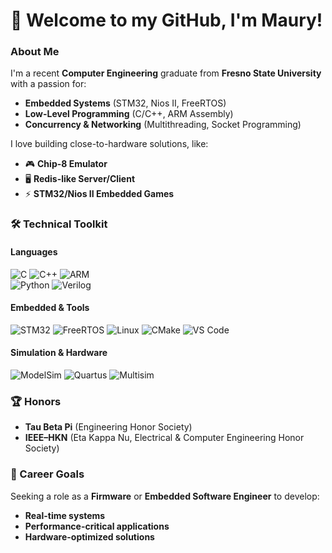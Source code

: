 # 👋 Welcome to my GitHub, I'm Maury!  

### **About Me**  
I'm a recent **Computer Engineering** graduate from **Fresno State University** with a passion for:  
- **Embedded Systems** (STM32, Nios II, FreeRTOS)  
- **Low-Level Programming** (C/C++, ARM Assembly)  
- **Concurrency & Networking** (Multithreading, Socket Programming)  

I love building close-to-hardware solutions, like:  
- 🎮 **Chip-8 Emulator**  
- 🖥️ **Redis-like Server/Client**  
- ⚡ **STM32/Nios II Embedded Games**  

### **🛠️ Technical Toolkit**  
#### **Languages**  
![C](https://img.shields.io/badge/C-A8B9CC?style=flat&logo=c&logoColor=white)
![C++](https://img.shields.io/badge/C++-00599C?style=flat&logo=c%2B%2B&logoColor=white)
![ARM](https://img.shields.io/badge/ARM_Assembly-0091BD?style=flat&logo=arm&logoColor=white)  
![Python](https://img.shields.io/badge/Python-3776AB?style=flat&logo=python&logoColor=white)
![Verilog](https://img.shields.io/badge/Verilog-000000?style=flat&logo=verilog&logoColor=white)

#### **Embedded & Tools**  
![STM32](https://img.shields.io/badge/STM32-03234B?style=flat&logo=stmicroelectronics&logoColor=white)
![FreeRTOS](https://img.shields.io/badge/FreeRTOS-000000?style=flat&logo=freertos&logoColor=white)
![Linux](https://img.shields.io/badge/Linux-FCC624?style=flat&logo=linux&logoColor=black)
![CMake](https://img.shields.io/badge/CMake-064F8C?style=flat&logo=cmake&logoColor=white)
![VS Code](https://img.shields.io/badge/VS_Code-007ACC?style=flat&logo=visual-studio-code&logoColor=white)  

#### **Simulation & Hardware**  
![ModelSim](https://img.shields.io/badge/ModelSim-FF0000?style=flat&logo=intel&logoColor=white)
![Quartus](https://img.shields.io/badge/Quartus-000000?style=flat&logo=intel&logoColor=white)
![Multisim](https://img.shields.io/badge/Multisim-000000?style=flat&logo=ni&logoColor=white)  

### **🏆 Honors**  
- **Tau Beta Pi** (Engineering Honor Society)  
- **IEEE–HKN** (Eta Kappa Nu, Electrical & Computer Engineering Honor Society)  

### **🚀 Career Goals**  
Seeking a role as a **Firmware** or **Embedded Software Engineer** to develop:  
- **Real-time systems**  
- **Performance-critical applications**  
- **Hardware-optimized solutions**  
